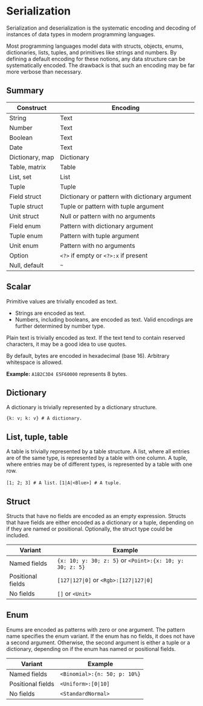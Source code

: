 # Serialization

Serialization and deserialization is the systematic encoding and decoding of instances
of data types in modern programming languages.

Most programming languages model data with structs, objects, enums, dictionaries,
lists, tuples, and primitives like strings and numbers. By defining a default encoding
for these notions, any data structure can be systematically encoded. The drawback
is that such an encoding may be far more verbose than necessary.

## Summary

| Construct       | Encoding                                       |
|-----------------|------------------------------------------------|
| String          | Text                                           |
| Number          | Text                                           |
| Boolean         | Text                                           |
| Date            | Text                                           |
| Dictionary, map | Dictionary                                     |
| Table, matrix   | Table                                          |
| List, set       | List                                           |
| Tuple           | Tuple                                          |
| Field struct    | Dictionary or pattern with dictionary argument |
| Tuple struct    | Tuple or pattern with tuple argument           |
| Unit struct     | Null or pattern with no arguments              |
| Field enum      | Pattern with dictionary argument               |
| Tuple enum      | Pattern with tuple argument                    |
| Unit enum       | Pattern with no arguments                      |
| Option          | ``<?>`` if empty or `<?>:x` if present         |
| Null, default   | `~`                                            |

## Scalar

Primitive values are trivially encoded as text.

- Strings are encoded as text.
- Numbers, including booleans, are encoded as text. Valid encodings are further determined
  by number type.

Plain text is trivially encoded as text. If the text tend to contain reserved characters,
it may be a good idea to use quotes.

By default, bytes are encoded in hexadecimal (base 16). Arbitrary whitespace is allowed.

**Example:** `A1B2C3D4 E5F60000` represents 8 bytes.

## Dictionary

A dictionary is trivially represented by a dictionary structure.

`{k: v; k: v} # A dictionary.`

## List, tuple, table

A table is trivially represented by a table structure. A list, where all entries
are of the same type, is represented by a table with one column. A tuple, where entries
may be of different types, is represented by a table with one row.

`[1; 2; 3] # A list.` `[1|A|<Blue>] # A tuple.`

## Struct

Structs that have no fields are encoded as an empty expression. Structs that have
fields are either encoded as a dictionary or a tuple, depending on if they are named
or positional. Optionally, the struct type could be included.

| Variant           | Example                                                  |
|-------------------|----------------------------------------------------------|
| Named fields      | `{x: 10; y: 30; z: 5}` or `<Point>:{x: 10; y: 30; z: 5}` |
| Positional fields | `[127\|127\|0]` or `<Rgb>:[127\|127\|0]`                 |
| No fields         | `[]` or `<Unit>`                                         |

## Enum

Enums are encoded as patterns with zero or one argument. The pattern name
specifies the enum variant. If the enum has no fields, it does not have a second argument.
Otherwise, the second argument is either a tuple or a dictionary, depending on if
the enum has named or positional fields.

| Variant           | Example                      |
|-------------------|------------------------------|
| Named fields      | `<Binomial>:{n: 50; p: 10%}` |
| Positional fields | `<Uniform>:[0\|10]`          |
| No fields         | `<StandardNormal>`           |
